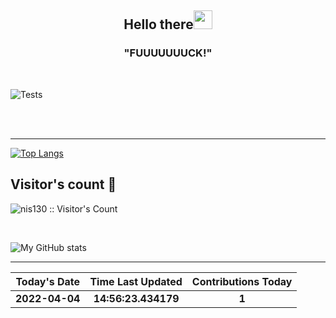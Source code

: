 
<h2 align="center">Hello there<img src="https://user-images.githubusercontent.com/88626025/135751180-b3d128a5-ba6f-496d-a6d0-1503b568ee88.gif" width="30px"></h2>
<h3 align="center" margin=30px>
"FUUUUUUUCK!"
</h3>

<br>

![Tests](https://github.com/hDmtP/hDmtP/actions/workflows/main.yml/badge.svg)

<br>
<br>



<hr>

[![Top Langs](https://github-readme-stats.vercel.app/api/top-langs/?username=hDmtP&langs_count=12)](https://github.com/hDmtP/github-readme-stats)

<h2> Visitor's count 👀</h2>

<p><img src="https://profile-counter.glitch.me/{nis130}/count.svg" alt="nis130 :: Visitor's Count" /></p>

<br>

![My GitHub stats](https://github-readme-stats.vercel.app/api?username=hdmtp&show_icons=true&theme=radical) 

<hr>


Today's Date | Time Last Updated      | Contributions Today
:--------------:|:----------------:|:-------------:
**2022-04-04**| **14:56:23.434179** | **1**